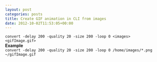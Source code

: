 ```yaml
---
layout: post
categories: posts
title: Create GIF animation in CLI from images
date: 2012-10-02T11:53:05+00:00
---
```

`convert -delay 200 -quality 20 -size 200 -loop 0 <images> <gifImage.gif>`  
**Example**  
`convert -delay 200 -quality 20 -size 200 -loop 0 /home/images/*.png ~/gifImage.gif`